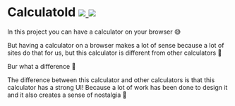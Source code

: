 <h1>
  Calculatold 
  <a href="https://codepen.io/1nj3ct0r/pen/KKNvdKM">
    <img src="https://img.shields.io/badge/CodePen-black?style=flat&logo=codepen&labelColor=black">
    <img src="https://img.shields.io/badge/Repl.it-gray?style=flat&logo=repl.it&labelColor=gray">
  </a>
</h1>

In this project you can have a calculator on your browser 😅

But having a calculator on a browser makes a lot of sense because a lot of sites do that for us, but this calculator is different from other calculators 🤔

Bur what a difference 🤔

The difference between this calculator and other calculators is that this calculator has a strong UI! Because a lot of work has been done to design it and it also creates a sense of nostalgia 🤩


